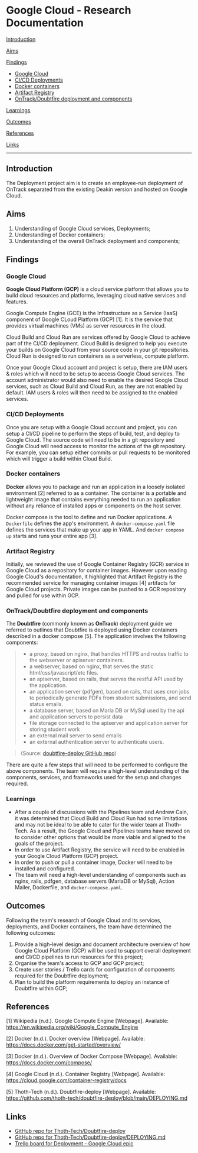 # Google Cloud - Research Documentation

[Introduction](#introduction)

[Aims](#aims)

[Findings](#findings)

- [Google Cloud](#google-cloud)
- [CI/CD Deployments](#cicd-deployments)
- [Docker containers](#docker-containers)
- [Artifact Registry](#artifact-registry)
- [OnTrack/Doubtfire deployment and components](#ontrackdoubtfire-deployment-and-components)

[Learnings](#learnings)

[Outcomes](#outcomes)

[References](#references)

[Links](#links)

---

## Introduction

The Deployment project aim is to create an employee-run deployment of OnTrack separated from the
existing Deakin version and hosted on Google Cloud.

## Aims

1. Understanding of Google Cloud services, Deployments;
2. Understanding of Docker containers;
3. Understanding of the overall OnTrack deployment and components;

## Findings

### Google Cloud

**Google Cloud Platform (GCP)** is a cloud service platform that allows you to build cloud resources
and platforms, leveraging cloud native services and features.

Google Compute Engine (GCE) is the Infrastructure as a Service (IaaS) component of Google CLoud
Platform (GCP) [1]. It is the service that provides virtual machines (VMs) as server resources in
the cloud.

Cloud Build and Cloud Run are services offered by Google Cloud to achieve part of the CI/CD
deployment. Cloud Build is designed to help you execute your builds on Google Cloud from your source
code in your git repositories. Cloud Run is designed to run containers as a serverless, compute
platform.

Once your Google Cloud account and project is setup, there are IAM users & roles which will need to
be setup to access Google Cloud services. The account administrator would also need to enable the
desired Google Cloud services, such as Cloud Build and Cloud Run, as they are not enabled by
default. IAM users & roles will then need to be assigned to the enabled services.

### CI/CD Deployments

Once you are setup with a Google Cloud account and project, you can setup a CI/CD pipeline to
perform the steps of build, test, and deploy to Google Cloud. The source code will need to be in a
git repository and Google Cloud will need access to monitor the actions of the git repository. For
example, you can setup either commits or pull requests to be monitored which will trigger a build
within Cloud Build.

### Docker containers

**Docker** allows you to package and run an application in a loosely isolated environment [2]
referred to as a container. The container is a portable and lightweight image that contains
everything needed to run an application without any reliance of installed apps or components on the
host server.

Docker compose is the tool to define and run Docker applications. A `Dockerfile` defines the app's
environment. A `docker-compose.yaml` file defines the services that make up your app in YAML. And
`docker compose up` starts and runs your entire app [3].

### Artifact Registry

Initially, we reviewed the use of Google Container Registry (GCR) service in Google Cloud as a
repository for container images. However upon reading Google Cloud's documentation, it highlighted
that Artifact Registry is the recommended service for managing container images [4] artifacts for
Google Cloud projects. Private images can be pushed to a GCR repository and pulled for use within
GCP.

### OnTrack/Doubtfire deployment and components

The **Doubtfire** (commonly known as **OnTrack**) deployment guide we referred to outlines that
Doubtfire is deployed using Docker containers described in a docker compose [5]. The application
involves the following components:

> - a proxy, based on nginx, that handles HTTPS and routes traffic to the webserver or apiserver
>   containers.
> - a webserver, based on nginx, that serves the static html/css/javascript/etc files.
> - an apiserver, based on rails, that serves the restful API used by the application.
> - an application server (pdfgen), based on rails, that uses cron jobs to periodically generate
>   PDFs from student submissions, and send status emails.
> - a database server, based on Maria DB or MySql used by the api and application servers to persist
>   data
> - file storage connected to the apiserver and application server for storing student work
> - an external mail server to send emails
> - an external authentication server to authenticate users.

> (Source:
> [doubtfire-deploy GitHub repo](https://github.com/thoth-tech/doubtfire-deploy/blob/main/DEPLOYING.md))

There are quite a few steps that will need to be performed to configure the above components. The
team will require a high-level understanding of the components, services, and frameworks used for
the setup and changes required.

### Learnings

- After a couple of discussions with the Pipelines team and Andrew Cain, it was determined that
  Cloud Build and Cloud Run had some limitations and may not be ideal to be able to cater for the
  wider team at Thoth-Tech. As a result, the Google Cloud and Pipelines teams have moved on to
  consider other options that would be more viable and aligned to the goals of the project.
- In order to use Artifact Registry, the service will need to be enabled in your Google Cloud
  Platform (GCP) project.
- In order to push or pull a container image, Docker will need to be installed and configured.
- The team will need a high-level understanding of components such as nginx, rails, pdfgen, database
  servers (MariaDB or MySql), Action Mailer, Dockerfile, and `docker-compose.yaml`.

## Outcomes

Following the team's research of Google Cloud and its services, deployments, and Docker containers,
the team have determined the following outcomes:

1. Provide a high-level design and document architecture overview of how Google Cloud Platform (GCP)
   will be used to support overall deployment and CI/CD pipelines to run resources for this project;
2. Organise the team's access to GCP and GCP project;
3. Create user stories / Trello cards for configuration of components required for the Doubtfire
   deployment;
4. Plan to build the platform requirements to deploy an instance of Doubtfire within GCP;

## References

[1] Wikipedia (n.d.). Google Compute Engine [Webpage]. Available:
https://en.wikipedia.org/wiki/Google_Compute_Engine

[2] Docker (n.d.). Docker overview [Webpage]. Available:
https://docs.docker.com/get-started/overview/

[3] Docker (n.d.). Overview of Docker Compose [Webpage]. Available: https://docs.docker.com/compose/

[4] Google Cloud (n.d.). Container Registry [Webpage]. Available:
https://cloud.google.com/container-registry/docs

[5] Thoth-Tech (n.d.). Doubtfire-deploy [Webpage]. Available:
https://github.com/thoth-tech/doubtfire-deploy/blob/main/DEPLOYING.md

## Links

- [GitHub repo for Thoth-Tech/Doubtfire-deploy](https://github.com/thoth-tech/doubtfire-deploy)
- [GitHub repo for Thoth-Tech/Doubtfire-deploy/DEPLOYING.md](https://github.com/thoth-tech/doubtfire-deploy/blob/main/DEPLOYING.md)
- [Trello board for Deployment - Google Cloud epic](https://trello.com/b/dI1yx9A1/deployment)
